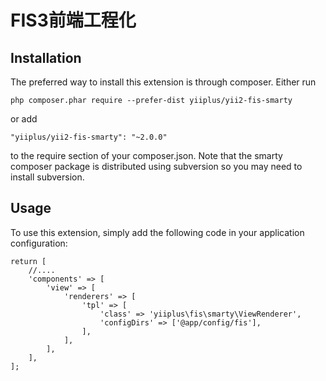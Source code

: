 # FIS3前端工程化 

## Installation
The preferred way to install this extension is through composer.
Either run

`php composer.phar require --prefer-dist yiiplus/yii2-fis-smarty`

or add

`"yiiplus/yii2-fis-smarty": "~2.0.0"`

to the require section of your composer.json.
Note that the smarty composer package is distributed using subversion so you may need to install subversion.

## Usage
To use this extension, simply add the following code in your application configuration:

	return [
	    //....
	    'components' => [
	        'view' => [
	            'renderers' => [
	                'tpl' => [
	                    'class' => 'yiiplus\fis\smarty\ViewRenderer',
	                    'configDirs' => ['@app/config/fis'],
	                ],
	            ],
	        ],
	    ],
	];